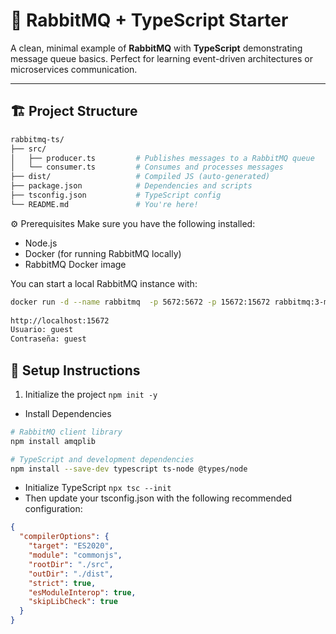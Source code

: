 # 🐇 RabbitMQ + TypeScript Starter

A clean, minimal example of **RabbitMQ** with **TypeScript** demonstrating message queue basics. Perfect for learning event-driven architectures or microservices communication.

---

## 🏗️ Project Structure

```sh
rabbitmq-ts/
├── src/
│   ├── producer.ts         # Publishes messages to a RabbitMQ queue
│   └── consumer.ts         # Consumes and processes messages
├── dist/                   # Compiled JS (auto-generated)
├── package.json            # Dependencies and scripts
├── tsconfig.json           # TypeScript config
└── README.md               # You're here!  
```

⚙️ Prerequisites
   Make sure you have the following installed:
- Node.js
- Docker (for running RabbitMQ locally)
- RabbitMQ Docker image

You can start a local RabbitMQ instance with:

```sh
docker run -d --name rabbitmq  -p 5672:5672 -p 15672:15672 rabbitmq:3-management
  
http://localhost:15672
Usuario: guest
Contraseña: guest
```

## 🚀 Setup Instructions

1. Initialize the project `npm init -y`
-  Install Dependencies

```sh
# RabbitMQ client library
npm install amqplib

# TypeScript and development dependencies
npm install --save-dev typescript ts-node @types/node

```

- Initialize TypeScript `npx tsc --init`
- Then update your tsconfig.json with the following recommended configuration:

```json
{
  "compilerOptions": {
    "target": "ES2020",
    "module": "commonjs",
    "rootDir": "./src",
    "outDir": "./dist",
    "strict": true,
    "esModuleInterop": true,
    "skipLibCheck": true
  }
}
```
